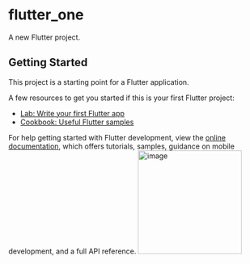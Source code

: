# flutter_one

A new Flutter project.

## Getting Started

This project is a starting point for a Flutter application.

A few resources to get you started if this is your first Flutter project:

- [Lab: Write your first Flutter app](https://docs.flutter.dev/get-started/codelab)
- [Cookbook: Useful Flutter samples](https://docs.flutter.dev/cookbook)

For help getting started with Flutter development, view the
[online documentation](https://docs.flutter.dev/), which offers tutorials,
samples, guidance on mobile development, and a full API reference.
<img width="205" alt="image" src="https://user-images.githubusercontent.com/59840016/212537473-32d7f1a1-05dd-4c5c-bdbb-6e0987e42f78.png">

